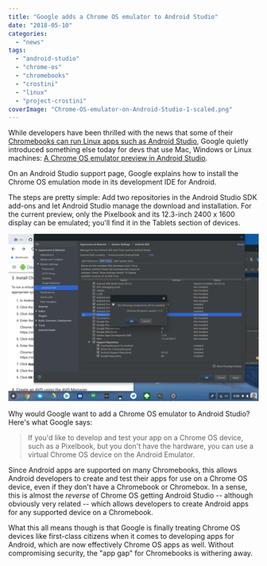 ```yaml
---
title: "Google adds a Chrome OS emulator to Android Studio"
date: "2018-05-10"
categories: 
  - "news"
tags: 
  - "android-studio"
  - "chrome-os"
  - "chromebooks"
  - "crostini"
  - "linux"
  - "project-crostini"
coverImage: "Chrome-OS-emulator-on-Android-Studio-1-scaled.png"
---
```


While developers have been thrilled with the news that some of their [Chromebooks can run Linux apps such as Android Studio](https://www.aboutchromebooks.com/news/google-officially-unveils-project-crostini-linux-apps-on-chrome-os/), Google quietly introduced something else today for devs that use Mac, Windows or Linux machines: [A Chrome OS emulator preview in Android Studio](https://developer.android.com/topic/arc/emulator).

On an Android Studio support page, Google explains how to install the Chrome OS emulation mode in its development IDE for Android.

The steps are pretty simple: Add two repositories in the Android Studio SDK add-ons and let Android Studio manage the download and installation. For the current preview, only the Pixelbook and its 12.3-inch 2400 x 1600 display can be emulated; you'll find it in the Tablets section of devices.

[![Chrome OS device emulator in Android Studio](images/Chrome-OS-device-emulator-in-Android-Studio.png)](https://www.aboutchromebooks.com/wp-content/uploads/2018/05/Chrome-OS-device-emulator-in-Android-Studio.png)

Why would Google want to add a Chrome OS emulator to Android Studio? Here's what Google says:

> If you'd like to develop and test your app on a Chrome OS device, such as a Pixelbook, but you don't have the hardware, you can use a virtual Chrome OS device on the Android Emulator.

Since Android apps are supported on many Chromebooks, this allows Android developers to create and test their apps for use on a Chrome OS device, even if they don't have a Chromebook or Chromebox. In a sense, this is almost the _reverse_ of Chrome OS getting Android Studio -- although obviously very related -- which allows developers to create Android apps for any supported device on a Chromebook.

What this all means though is that Google is finally treating Chrome OS devices like first-class citizens when it comes to developing apps for Android, which are now effectively Chrome OS apps as well. Without compromising security, the "app gap" for Chromebooks is withering away.
